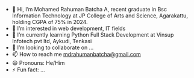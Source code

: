 - 👋 Hi, I’m Mohamed Rahuman Batcha A, recent graduate in Bsc Information Technology at JP College of Arts and Science, Agarakattu, holding CGPA of 75% in 2024. 
- 👀 I’m interested in web development, IT fields
- 🌱 I’m currently learning Python Full Stack Development at Vinsup Infotech pvt ltd, Aykudi, Tenkasi
- 💞️ I’m looking to collaborate on ...
- 📫 How to reach me mdrahumanbatcha@gmail.com
- 😄 Pronouns: He/Him
- ⚡ Fun fact: ...

<!---
MdRahumanBatcha/MdRahumanBatcha is a ✨ special ✨ repository because its `README.md` (this file) appears on your GitHub profile.
You can click the Preview link to take a look at your changes.
--->
